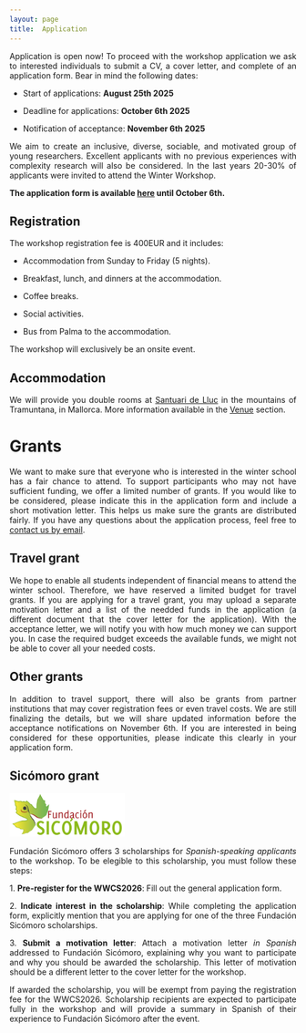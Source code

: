 ```yaml
---
layout: page
title:  Application
---
```

<style>
    body {
        text-align: justify;
        }
</style>
Application is open now! To proceed with the workshop application we ask to interested individuals to submit a CV, a cover letter, and complete of an application form. Bear in mind the following dates:

- Start of applications: **August 25th 2025**

- Deadline for applications: **October 6th 2025**

- Notification of acceptance: **November 6th 2025**

We aim to create an inclusive, diverse, sociable, and motivated group of young researchers. Excellent applicants with no previous experiences with complexity research will also be considered. In the last years 20-30% of applicants were invited to attend the Winter Workshop.

**The application form is available [here](https://forms.gle/C8hbYthPL9AQK62A8) until October 6th.**

## Registration 

The workshop registration fee is 400EUR and it includes:

- Accommodation from Sunday to Friday (5 nights).

- Breakfast, lunch, and dinners at the accommodation.

- Coffee breaks.

- Social activities.

- Bus from Palma to the accommodation.

The workshop will exclusively be an onsite event.

## Accommodation

We will provide you double rooms at [Santuari de Lluc](https://www.lluc.net/en/) in the mountains of Tramuntana, in Mallorca. More information available in the [Venue](https://wwcs2026.github.io/venue/) section.

# Grants

We want to make sure that everyone who is interested in the winter school has a fair chance to attend. To support participants who may not have sufficient funding, we offer a limited number of grants. If you would like to be considered, please indicate this in the application form and include a short motivation letter. This helps us make sure the grants are distributed fairly. If you have any questions about the application process, feel free to <a href="mailto:wwcs2026@gmail.com?Subject=Consultation%20about%20the%20application%20process">contact us by email</a>.

## Travel grant

We hope to enable all students independent of financial means to attend the winter school. Therefore, we have reserved a limited budget for travel grants. If you are applying for a travel grant, you may upload a separate motivation letter and a list of the needded funds in the application (a different document that the cover letter for the application). With the acceptance letter, we will notify you with how much money we can support you. In case the required budget exceeds the available funds, we might not be able to cover all your needed costs.

## Other grants 

In addition to travel support, there will also be grants from partner institutions that may cover registration fees or even travel costs. We are still finalizing the details, but we will share updated information before the acceptance notifications on November 6th. If you are interested in being considered for these opportunities, please indicate this clearly in your application form.

## Sicómoro grant

<img src="/assets/image26/sponsors/sicomoro.png" alt="Logo Sicómoro Fundation" style="width:40%; height:auto;" />

Fundación Sicómoro offers 3 scholarships for *Spanish-speaking applicants* to the workshop. To be elegible to this scholarship, you must follow these steps:


1.⁠ **⁠Pre-register for the WWCS2026**: Fill out the general application form.

2.⁠ **⁠Indicate interest in the scholarship**: While completing the application form, explicitly mention that you are applying for one of the three Fundación Sicómoro scholarships.

3.⁠ **⁠Submit a motivation letter**: Attach a motivation letter *in Spanish* addressed to Fundación Sicómoro, explaining why you want to participate and why you should be awarded the scholarship. This letter of motivation should be a different letter to the cover letter for the workshop.

If awarded the scholarship, you will be exempt from paying the registration fee for the WWCS2026. Scholarship recipients are expected to participate fully in the workshop and will provide a summary in Spanish of their experience to Fundación Sicómoro after the event.
